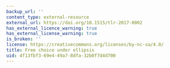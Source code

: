 ```yaml
---
backup_url: ''
content_type: external-resource
external_url: https://doi.org/10.1515/tlr-2017-0002
has_external_licence_warning: true
has_external_license_warning: true
is_broken: ''
license: https://creativecommons.org/licenses/by-nc-sa/4.0/
title: Free choice under ellipsis
uid: 4f13fbf3-69e4-49a7-8dfa-32b0f7d4d700
---
```

